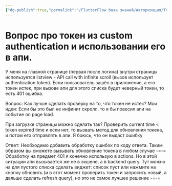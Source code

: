 ```yaml
---
{"dg-publish":true,"permalink":"/FlutterFlow база знаний/Авторизация/Токен из custom authentication/","created":"2024-10-30T17:01:06.525-03:00","updated":"2024-11-25T14:43:56.212-03:00"}
---
```



# Вопрос про токен из custom authentication и использовании его в апи. 

У меня на главной странице (первая после логина) внутри страницы используется listview - API call with infinite scroll (вызов использует authentication token). 
Если пользователь зашёл в приложение, а его токен истек, при вызове апи для этого списка будет неверный токен, то есть 401 ошибка. 


Вопрос: Как лучше сделать проверку на то, что токен не истёк?
Мои идеи:
Если бы это был не инфинит скролл, то я бы повесил апи на событие on page load.

При загрузке страницы можно сделать так?
Проверить current time < token expired time и если нет, то вызвать метод для обновления токена, и потом его отправлять в апи. 
Я боюсь, что он выдаст ошибку

Ответ:
Необходимо добавить обработку ошибок по коду ответа. Таким образом вы сможете вызывать обновление токена в любом случае
-=-=
Обработку на предмет 401 я конечно использую в actions. Но в этой ситуации апи вызывается же не в экшене, а в backend query. 
Тут можно на для пустого списка сделать виджет: список пуст или нажмите на кнопку обновить (и в этот момент проверить токен и запросить новый, а дальше сделать refresh query), но это не самое лучшее решение
-=-=